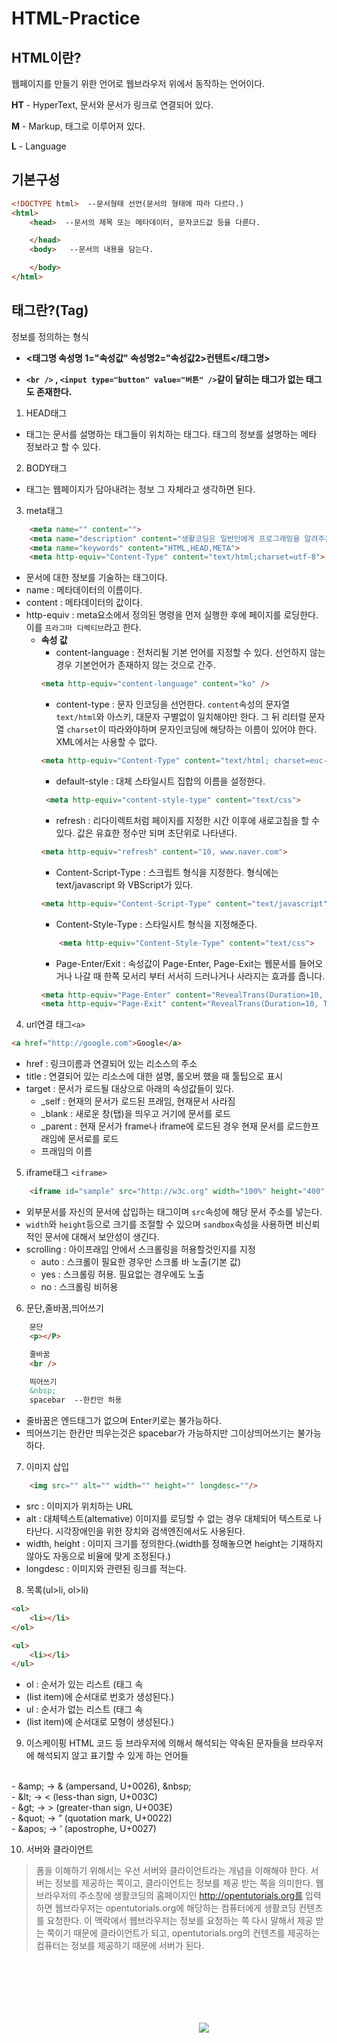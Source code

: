 # HTML-Practice
## HTML이란?
웹페이지를 만들기 위한 언어로 웹브라우저 위에서 동작하는 언어이다.


**HT** - HyperText, 문서와 문서가 링크로 연결되어 있다.


**M** - Markup, 태그로 이루어져 있다.


**L** - Language

## 기본구성
```html
<!DOCTYPE html>  --문서형태 선언(문서의 형태에 따라 다르다.)
<html>
    <head>  --문서의 제목 또는 메타데이터, 문자코드값 등을 다룬다.

    </head>
    <body>   --문서의 내용을 담는다.

    </body>
</html>
```

## 태그란?(Tag)
정보를 정의하는 형식

- **<태그명 속성명 1="속성값" 속성명2="속성값2>컨텐트</태그명>**

- **`<br />` , `<input type="button" value="버튼" />`같이 닽히는 태그가 없는 태그도 존재한다.**
1. HEAD태그
- <head>태그는 문서를 설명하는 태그들이 위치하는 태그다. <body>태그의 정보를 설명하는 메타 정보라고 할 수 있다.

2. BODY태그
- <body>태그는 웹페이지가 담아내려는 정보 그 자체라고 생각하면 된다.

3. meta태그
```html
    <meta name="" content="">
    <meta name="description" content="생활코딩은 일반인에게 프로그래밍을 알려주는 수업">
    <meta name="keywords" content="HTML,HEAD,META">
    <meta http-equiv="Content-Type" content="text/html;charset=utf-8">  --현 문서가 사용하는 문자에 대한 정보
```
- 문서에 대한 정보를 기술하는 태그이다.
- name : 메타데이터의 이름이다.
- content : 메타데이터의 값이다.
- http-equiv : meta요소에서 정의된 명령을 먼저 실행한 후에 페이지를 로딩한다. 이를 `프라그마 디렉티브`라고 한다.
    - **속성 값**
        - content-language : 전처리될 기본 언어를 지정할 수 있다. 선언하지 않는 경우 기본언어가 존재하지 않는 것으로 간주.
        ```html
        <meta http-equiv="content-language" content="ko" />
        ```
        - content-type : 문자 인코딩을 선언한다. `content`속성의 문자열 `text/html`와 아스키, 대문자 구별없이 일치해야만 한다. 그 뒤 리터럴 문자열 `charset`이 따라와야하며 문자인코딩에 해당하는 이름이 있어야 한다.
        XML에서는 사용할 수 없다.
        ```html
        <meta http-equiv="Content-Type" content="text/html; charset=euc-kr">
        ```
        - default-style : 대체 스타일시트 집합의 이름을 설정한다.
        ```html
         <meta http-equiv="content-style-type" content="text/css">
         ```
        - refresh : 리다이렉트처럼 페이지를 지정한 시간 이후에 새로고침을 할 수 있다. 값은 유효한 정수만 되며 초단위로 나타낸다.
        ```html
        <meta http-equiv="refresh" content="10, www.naver.com">
        ```
        - Content-Script-Type : 스크립트 형식을 지정한다. 형식에는 text/javascript 와 VBScript가 있다.
        ```html
        <meta http-equiv="Content-Script-Type" content="text/javascript">
        ```
        - Content-Style-Type : 스타일시트 형식을 지정해준다.
        ```html
            <meta http-equiv="Content-Style-Type" content="text/css">
        ```
        - Page-Enter/Exit : 속성값이 Page-Enter, Page-Exit는 웹문서를 들어오거나 나갈 때 한쪽 모서리 부터 서서히 드러나거나 사라지는 효과를 줍니다.
        ```html
        <meta http-equiv="Page-Enter" content="RevealTrans(Duration=10, Transition=50)">
        <meta http-equiv="Page-Exit" content="RevealTrans(Duration=10, Transition=50)">
        ```

4. url연결 태그`<a>`
```html
<a href="http://google.com">Google</a>
```
- href : 링크이름과 연결되어 있는 리소스의 주소
- title : 연결되어 있는 리소스에 대한 설명, 롤오버 했을 때 툴팁으로 표시
- target : 문서가 로드될 대상으로 아래의 속성값들이 있다.
    - _self : 현재의 문서가 로드된 프래임, 현재문서 사라짐
    - _blank : 새로운 창(탭)을 띄우고 거기에 문서를 로드
    - _parent : 현재 문서가 frame나 iframe에 로드된 경우 현재 문서를 로드한프래임에 문서로를 로드
    - 프래임의 이름

5. iframe태그 `<iframe>`
```html
    <iframe id="sample" src="http://w3c.org" width="100%" height="400" sandbox></iframe>
```
- 외부문서를 자신의 문서에 삽입하는 태그이며 `src`속성에 해당 문서 주소를 넣는다.
- `width`와 `height`등으로 크기를 조절할 수 있으며 `sandbox`속성을 사용하면 비신뢰적인 문서에 대해서 보안성이 생긴다.
- scrolling : 아이프래임 안에서 스크롤링을 허용할것인지를 지정
    + auto : 스크롤이 필요한 경우만 스크롤 바 노출(기본 값)
    + yes : 스크롤링 허용. 필요없는 경우에도 노출
    + no : 스크롤링 비허용

6. 문단,줄바꿈,띄어쓰기
```html
    문단
    <p></P>

    줄바꿈
    <br />

    띄어쓰기
    &nbsp;
    spacebar  --한칸만 허용
```
- 줄바꿈은 엔드태그가 없으며 Enter키로는 불가능하다.
- 띄어쓰기는 한칸만 띄우는것은 spacebar가 가능하지만 그이상띄어쓰기는 불가능하다.

7. 이미지 삽입<img>
```html
    <img src="" alt="" width="" height="" longdesc=""/>
```
- src : 이미지가 위치하는 URL
- alt : 대체텍스트(altemative) 이미지를 로딩할 수 없는 경우 대체되어 텍스트로 나타난다.
        시각장애인을 위한 장치와 검색엔진에서도 사용된다.
- width, height : 이미지 크기를 정의한다.(width를 정해놓으면 height는 기재하지않아도 자동으로 비율에 맞게 조정된다.)
- longdesc : 이미지와 관련된 링크를 적는다.

8. 목록(ul>li, ol>li)
```html
<ol>
    <li></li>
</ol>

<ul>
    <li></li>
</ul>
```
- ol : 순서가 있는 리스트 (태그 속 <li>(list item)에 순서대로 번호가 생성된다.)
- ul : 순서가 없는 리스트 (태그 속 <li>(list item)에 순서대로 모형이 생성된다.)

9. 이스케이핑
HTML 코드 등 브라우저에 의해서 해석되는 약속된 문자들을 브라우저에 해석되지 않고 표기할 수 있게 하는 언어들
<br />
- &amp;amp; → & (ampersand, U+0026), &amp;nbsp;<br />
- &amp;lt; → < (less-than sign, U+003C)<br />
- &amp;gt; → > (greater-than sign, U+003E)<br />
- &amp;quot; → ” (quotation mark, U+0022)<br />
- &amp;apos; → ‘ (apostrophe, U+0027)<br />

10. 서버와 클라이언트
> 폼을 이해하기 위해서는 우선 서버와 클라이언트라는 개념을 이해해야 한다. 서버는 정보를 제공하는 쪽이고, 클라이언트는 정보를 제공 받는 쪽을 의미한다. 웹브라우저의 주소창에 생활코딩의 홈페이지인 http://opentutorials.org를 입력하면 웹브라우저는 opentutorials.org에 해당하는 컴퓨터에게 생활코딩 컨텐츠를 요청한다. 이 맥락에서 웹브라우저는 정보를 요청하는 쪽 다시 말해서 제공 받는 쪽이기 때문에 클라이언트가 되고, opentutorials.org의 컨텐츠를 제공하는 컴퓨터는 정보를 제공하기 때문에 서버가 된다.

<img src="https://s3-ap-northeast-1.amazonaws.com/opentutorialsfile/module/2/1043.png" align="center" hspace="300" vspace="100">

    

